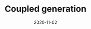 ---
title: "Coupled generation"
collection: publications
permalink: /publication/2020-DSW-coupled.md
date: 2020-11-02
venue: 'Journal of the American Statistical Association'
link: 'https://amstat.tandfonline.com/doi/abs/10.1080/01621459.2020.1844719?journalCode=uasa20#.YFrUcUNKiV4'
citation: 'Ben Dai, Xiaotong Shen and Wing Wong. 2020. &quot; Coupled generation.&quot; <i>Journal of the American Statistical Association</i>: 1(39), 2020'
code: 'https://www.tandfonline.com/doi/suppl/10.1080/01621459.2020.1844719?scroll=top'
# github: 
---